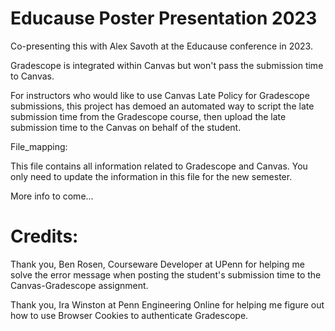 # Educause Poster Presentation 2023

Co-presenting this with Alex Savoth at the Educause conference in 2023. 

Gradescope is integrated within Canvas but won't pass the submission time to Canvas. 

For instructors who would like to use Canvas Late Policy for Gradescope submissions, this project has demoed an automated way to script the late submission time from the Gradescope course, then upload the late submission time to the Canvas on behalf of the student. 


File_mapping: 


This file contains all information related to Gradescope and Canvas. You only need to update the information in this file for the new semester. 



More info to come...




# Credits: 

Thank you, Ben Rosen, Courseware Developer at UPenn for helping me solve the error message when posting the student's submission time to the Canvas-Gradescope assignment. 


Thank you, Ira Winston at Penn Engineering Online for helping me figure out how to use Browser Cookies to authenticate Gradescope.  



